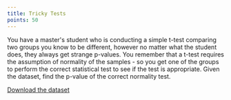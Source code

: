 ```yaml
---
title: Tricky Tests
points: 50
---
```

You have a master's student who is conducting a simple t-test comparing two groups you know to be different, however no matter what the student does, they always get strange p-values. You remember that a t-test requires the assumption of normality of the samples - so you get one of the groups to perform the correct statistical test to see if the test is appropriate. Given the dataset, find the p-value of the correct normality test.

[Download the dataset](https://raw.githubusercontent.com/stmball/dimen-ctf/main/question_generation/tricky_tests.csv)

